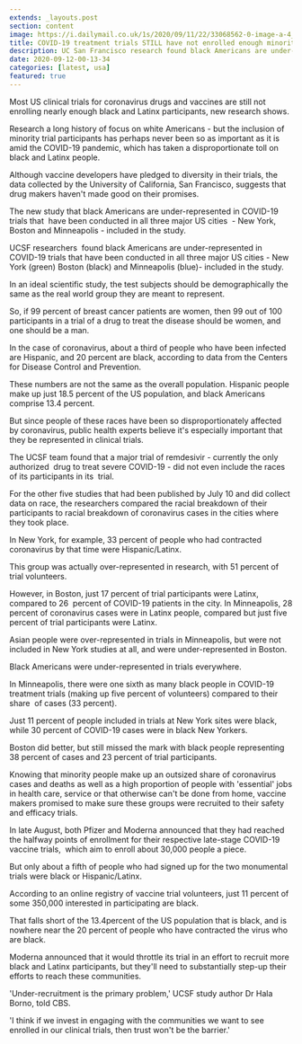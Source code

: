 ```yaml
---
extends: _layouts.post
section: content
image: https://i.dailymail.co.uk/1s/2020/09/11/22/33068562-0-image-a-4_1599861297351.jpg 
title: COVID-19 treatment trials STILL have not enrolled enough minorities, study finds 
description: UC San Francisco research found black Americans are under-represented in treatment trials conducted in three US cities as vaccine makers struggle to recruit black and Hispanic people. 
date: 2020-09-12-00-13-34 
categories: [latest, usa] 
featured: true 
--- 
```

Most US clinical trials for coronavirus drugs and vaccines are still not enrolling nearly enough black and Latinx participants, new research shows. 

Research a long history of focus on white Americans - but the inclusion of minority trial participants has perhaps never been so as important as it is amid the COVID-19 pandemic, which has taken a disproportionate toll on black and Latinx people. 

Although vaccine developers have pledged to diversity in their trials, the data collected by the University of California, San Francisco, suggests that drug makers haven't made good on their promises. 

The new study that black Americans are under-represented in COVID-19 trials that  have been conducted in all three major US cities  - New York, Boston and Minneapolis - included in the study. 

UCSF researchers  found black Americans are under-represented in COVID-19 trials that have been conducted in all three major US cities - New York (green) Boston (black) and Minneapolis (blue)- included in the study.

In an ideal scientific study, the test subjects should be demographically the  same as the real world group they are meant to represent. 

So, if 99 percent of breast cancer patients are women, then 99 out of 100 participants in a trial of a drug to treat the disease should be women, and one should be a man. 

In the case of coronavirus, about a third of people who have been infected are Hispanic, and 20 percent are black, according to data from the Centers for Disease Control and Prevention. 

These numbers are not the same as the overall population. Hispanic people make up just 18.5 percent of the US population, and black Americans comprise 13.4 percent. 

But since people of these races have been so disproportionately affected by coronavirus, public health experts believe it's especially important that they be represented in clinical trials. 

The UCSF team found that a major trial of remdesivir - currently the only authorized  drug to treat severe COVID-19 - did not even include the races of its participants in its  trial. 

For the other five studies that had been published by July 10 and did collect data on race, the researchers compared the racial breakdown of their participants to racial breakdown of coronavirus cases in the cities where they took place. 

In New York, for example, 33 percent of people who had contracted coronavirus by that time were Hispanic/Latinx. 



This group was actually over-represented in research, with 51 percent of trial volunteers. 

However, in Boston, just 17 percent of trial participants were Latinx, compared to 26  percent of COVID-19 patients in the city. In Minneapolis, 28 percent of coronavirus cases were in Latinx people, compared but just five percent of trial participants were Latinx. 

Asian people were over-represented in trials in Minneapolis, but were not included in New York studies at all, and were under-represented in Boston. 

Black Americans were under-represented in trials everywhere. 

In Minneapolis, there were one sixth as many black people in COVID-19 treatment trials (making up five percent of volunteers) compared to their share  of cases (33 percent). 

Just 11 percent of people included in trials at New York sites were black, while 30 percent of COVID-19 cases were in black New Yorkers. 

Boston did better, but still missed the mark with black people representing 38 percent of cases and 23 percent of trial participants.  

Knowing that minority people make up an outsized share of coronavirus cases and deaths as well as a high proportion of people with 'essential' jobs in health care, service or that otherwise can't be done from home, vaccine makers promised to make sure these groups were recruited to their safety and efficacy trials. 



In late August, both Pfizer and Moderna announced that they had reached the halfway points of enrollment for their respective late-stage COVID-19 vaccine trials,  which aim to enroll about 30,000 people a piece. 

But only about a fifth of people who had signed up for the two monumental trials were black or Hispanic/Latinx. 

According to an online registry of vaccine trial volunteers, just 11 percent of some 350,000 interested in participating are black. 

That falls short of the 13.4percent of the US population that is black, and is nowhere near the 20 percent of people who have contracted the virus who are black. 

Moderna announced that it would throttle its trial in an effort to recruit more black and Latinx participants, but they'll need to substantially step-up their efforts to reach these communities. 

'Under-recruitment is the primary problem,' UCSF study author Dr Hala Borno, told CBS. 

'I think if we invest in engaging with the communities we want to see enrolled in our clinical trials, then trust won't be the barrier.' 

